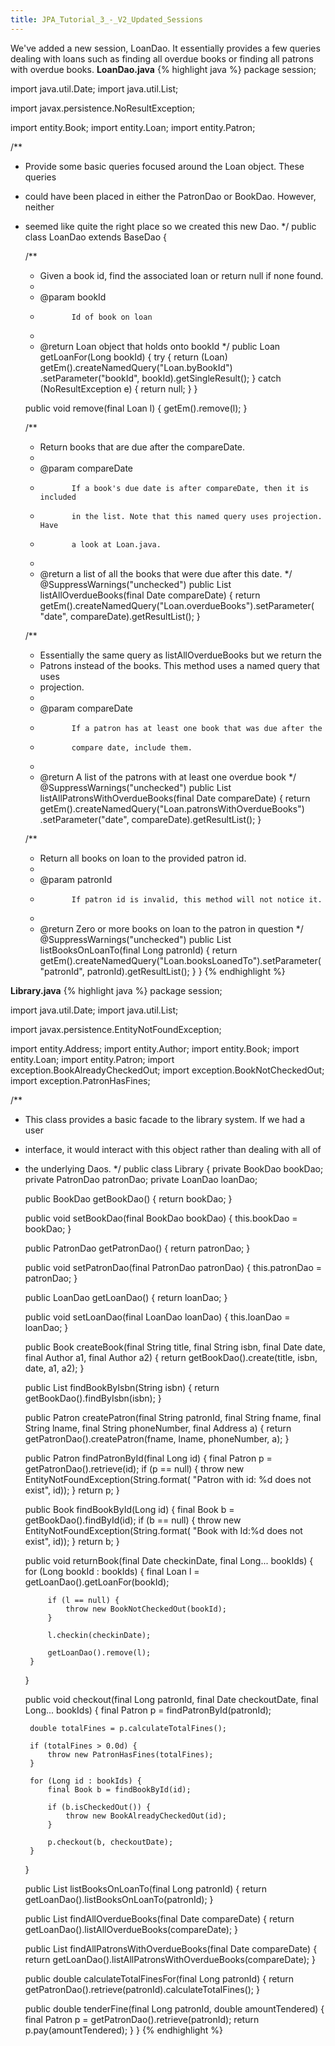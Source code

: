 ```yaml
---
title: JPA_Tutorial_3_-_V2_Updated_Sessions
---
```

We've added a new session, LoanDao. It essentially provides a few queries dealing with loans such as finding all overdue books or finding all patrons with overdue books.
**LoanDao.java**
{% highlight java %}
package session;

import java.util.Date;
import java.util.List;

import javax.persistence.NoResultException;

import entity.Book;
import entity.Loan;
import entity.Patron;

/**
 * Provide some basic queries focused around the Loan object. These queries
 * could have been placed in either the PatronDao or BookDao. However, neither
 * seemed like quite the right place so we created this new Dao.
 */
public class LoanDao extends BaseDao {

    /**
     * Given a book id, find the associated loan or return null if none found.
     * 
     * @param bookId
     *            Id of book on loan
     * 
     * @return Loan object that holds onto bookId
     */
    public Loan getLoanFor(Long bookId) {
        try {
            return (Loan) getEm().createNamedQuery("Loan.byBookId")
                    .setParameter("bookId", bookId).getSingleResult();
        } catch (NoResultException e) {
            return null;
        }
    }

    public void remove(final Loan l) {
        getEm().remove(l);
    }

    /**
     * Return books that are due after the compareDate.
     * 
     * @param compareDate
     *            If a book's due date is after compareDate, then it is included
     *            in the list. Note that this named query uses projection. Have
     *            a look at Loan.java.
     * 
     * @return a list of all the books that were due after this date.
     */
    @SuppressWarnings("unchecked")
    public List<Book> listAllOverdueBooks(final Date compareDate) {
        return getEm().createNamedQuery("Loan.overdueBooks").setParameter(
                "date", compareDate).getResultList();
    }

    /**
     * Essentially the same query as listAllOverdueBooks but we return the
     * Patrons instead of the books. This method uses a named query that uses
     * projection.
     * 
     * @param compareDate
     *            If a patron has at least one book that was due after the
     *            compare date, include them.
     * 
     * @return A list of the patrons with at least one overdue book
     */
    @SuppressWarnings("unchecked")
    public List<Patron> listAllPatronsWithOverdueBooks(final Date compareDate) {
        return getEm().createNamedQuery("Loan.patronsWithOverdueBooks")
                .setParameter("date", compareDate).getResultList();
    }

    /**
     * Return all books on loan to the provided patron id.
     * 
     * @param patronId
     *            If patron id is invalid, this method will not notice it.
     * 
     * @return Zero or more books on loan to the patron in question
     */
    @SuppressWarnings("unchecked")
    public List<Book> listBooksOnLoanTo(final Long patronId) {
        return getEm().createNamedQuery("Loan.booksLoanedTo").setParameter(
                "patronId", patronId).getResultList();
    }
}
{% endhighlight %}


**Library.java**
{% highlight java %}
package session;

import java.util.Date;
import java.util.List;

import javax.persistence.EntityNotFoundException;

import entity.Address;
import entity.Author;
import entity.Book;
import entity.Loan;
import entity.Patron;
import exception.BookAlreadyCheckedOut;
import exception.BookNotCheckedOut;
import exception.PatronHasFines;

/**
 * This class provides a basic facade to the library system. If we had a user
 * interface, it would interact with this object rather than dealing with all of
 * the underlying Daos.
 */
public class Library {
    private BookDao bookDao;
    private PatronDao patronDao;
    private LoanDao loanDao;

    public BookDao getBookDao() {
        return bookDao;
    }

    public void setBookDao(final BookDao bookDao) {
        this.bookDao = bookDao;
    }

    public PatronDao getPatronDao() {
        return patronDao;
    }

    public void setPatronDao(final PatronDao patronDao) {
        this.patronDao = patronDao;
    }

    public LoanDao getLoanDao() {
        return loanDao;
    }

    public void setLoanDao(final LoanDao loanDao) {
        this.loanDao = loanDao;
    }

    public Book createBook(final String title, final String isbn,
            final Date date, final Author a1, final Author a2) {
        return getBookDao().create(title, isbn, date, a1, a2);
    }

    public List<Book> findBookByIsbn(String isbn) {
        return getBookDao().findByIsbn(isbn);
    }

    public Patron createPatron(final String patronId, final String fname,
            final String lname, final String phoneNumber, final Address a) {
        return getPatronDao().createPatron(fname, lname, phoneNumber, a);
    }

    public Patron findPatronById(final Long id) {
        final Patron p = getPatronDao().retrieve(id);
        if (p == null) {
            throw new EntityNotFoundException(String.format(
                    "Patron with id: %d does not exist", id));
        }
        return p;
    }

    public Book findBookById(Long id) {
        final Book b = getBookDao().findById(id);
        if (b == null) {
            throw new EntityNotFoundException(String.format(
                    "Book with Id:%d does not exist", id));
        }
        return b;
    }

    public void returnBook(final Date checkinDate, final Long... bookIds) {
        for (Long bookId : bookIds) {
            final Loan l = getLoanDao().getLoanFor(bookId);

            if (l == null) {
                throw new BookNotCheckedOut(bookId);
            }

            l.checkin(checkinDate);

            getLoanDao().remove(l);
        }
    }

    public void checkout(final Long patronId, final Date checkoutDate,
            final Long... bookIds) {
        final Patron p = findPatronById(patronId);

        double totalFines = p.calculateTotalFines();

        if (totalFines > 0.0d) {
            throw new PatronHasFines(totalFines);
        }

        for (Long id : bookIds) {
            final Book b = findBookById(id);

            if (b.isCheckedOut()) {
                throw new BookAlreadyCheckedOut(id);
            }

            p.checkout(b, checkoutDate);
        }
    }

    public List<Book> listBooksOnLoanTo(final Long patronId) {
        return getLoanDao().listBooksOnLoanTo(patronId);
    }

    public List<Book> findAllOverdueBooks(final Date compareDate) {
        return getLoanDao().listAllOverdueBooks(compareDate);
    }

    public List<Patron> findAllPatronsWithOverdueBooks(final Date compareDate) {
        return getLoanDao().listAllPatronsWithOverdueBooks(compareDate);
    }

    public double calculateTotalFinesFor(final Long patronId) {
        return getPatronDao().retrieve(patronId).calculateTotalFines();
    }

    public double tenderFine(final Long patronId, double amountTendered) {
        final Patron p = getPatronDao().retrieve(patronId);
        return p.pay(amountTendered);
    }
}
{% endhighlight %}
